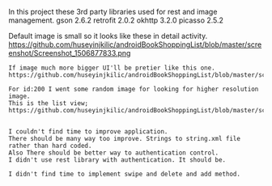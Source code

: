 In this project these 3rd party libraries used for rest and image management.
gson 2.6.2
retrofit 2.0.2
okhttp 3.2.0
picasso 2.5.2

Default image is small so it looks like these in detail activity.
    https://github.com/huseyinjkilic/androidBookShoppingList/blob/master/screenshot/Screenshot_1506877833.png
    
    If image much more bigger UI'll be pretier like this one.
    https://github.com/huseyinjkilic/androidBookShoppingList/blob/master/screenshot/Screenshot_1506882548.png
    
    For id:200 I went some random image for looking for higher resolution image.
    This is the list view;
    https://github.com/huseyinjkilic/androidBookShoppingList/blob/master/screenshot/Screenshot_1506882484.png
    
    
    I couldn't find time to improve application.
    There should be many way too improve. Strings to string.xml file rather than hard coded. 
    Also There should be better way to authentication control. 
    I didn't use rest library with authentication. It should be.
    
    I didn't find time to implement swipe and delete and add method. 
